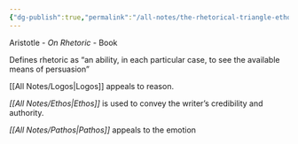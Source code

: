 ```yaml
---
{"dg-publish":true,"permalink":"/all-notes/the-rhetorical-triangle-ethos-pathos-and-logos/","dgHomeLink":true,"dgPassFrontmatter":false}
---
```


Aristotle - _On Rhetoric_ - Book

Defines rhetoric as “an ability, in each particular case, to see the available means of persuasion”

[[All Notes/Logos|Logos]] appeals to reason. 

*[[All Notes/Ethos|Ethos]]* is used to convey the writer’s credibility and authority.

*[[All Notes/Pathos|Pathos]]* appeals to the emotion

